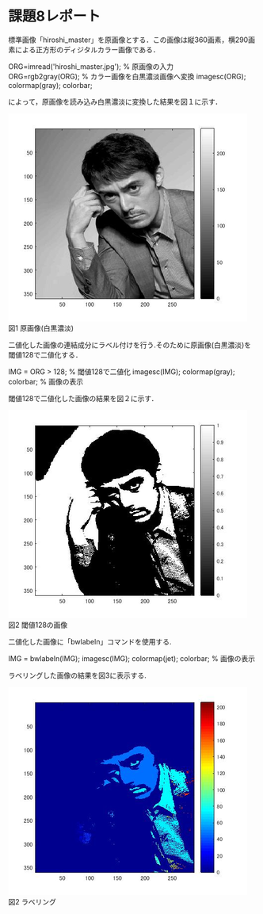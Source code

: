 ﻿# 課題8レポート

標準画像「hiroshi_master」を原画像とする．この画像は縦360画素，横290画素による正方形のディジタルカラー画像である．

ORG=imread('hiroshi_master.jpg'); % 原画像の入力  
ORG=rgb2gray(ORG); % カラー画像を白黒濃淡画像へ変換
imagesc(ORG); colormap(gray); colorbar;

によって，原画像を読み込み白黒濃淡に変換した結果を図１に示す．

![原画像](https://github.com/Obonnu/lecture_image_processing/blob/master/image/hiroshi_kadai8-1.jpg)  
図1 原画像(白黒濃淡)

二値化した画像の連結成分にラベル付けを行う.そのために原画像(白黒濃淡)を閾値128で二値化する．

IMG = ORG > 128; % 閾値128で二値化
imagesc(IMG); colormap(gray); colorbar; % 画像の表示

閾値128で二値化した画像の結果を図２に示す．

![閾値128の画像](https://github.com/Obonnu/lecture_image_processing/blob/master/image/hiroshi_kadai8-2.jpg)  
図2 閾値128の画像

二値化した画像に「bwlabeln」コマンドを使用する.

IMG = bwlabeln(IMG);
imagesc(IMG); colormap(jet); colorbar; % 画像の表示

ラベリングした画像の結果を図3に表示する.

![ラベリング](https://github.com/Obonnu/lecture_image_processing/blob/master/image/hiroshi_kadai8-3.jpg)   
図2 ラベリング
